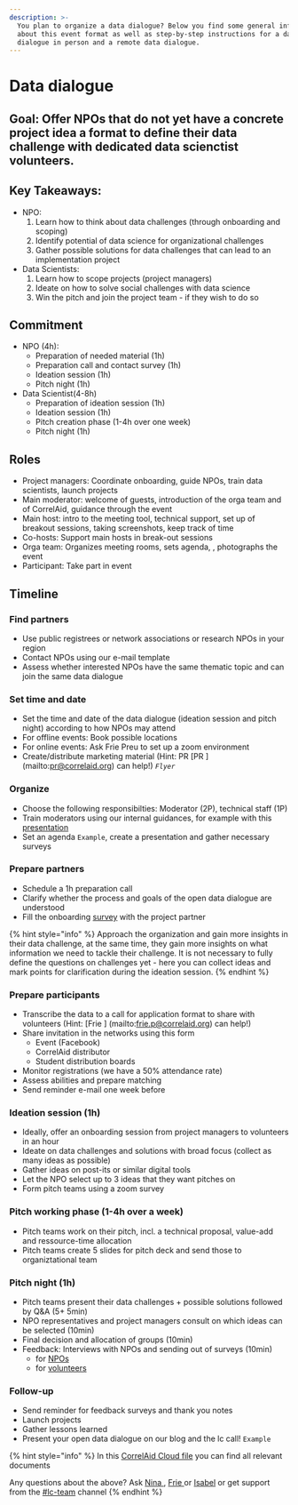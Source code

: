 ```yaml
---
description: >-
  You plan to organize a data dialogue? Below you find some general information
  about this event format as well as step-by-step instructions for a data
  dialogue in person and a remote data dialogue.
---
```


# Data dialogue
## Goal: Offer NPOs that do not yet have a concrete project idea a format to define their data challenge with dedicated data scienctist volunteers.

## Key Takeaways:
* NPO: 
  1) Learn how to think about data challenges (through onboarding and scoping)
  2) Identify potential of data science for organizational challenges
  3) Gather possible solutions for data challenges that can lead to an implementation project
* Data Scientists:
  1) Learn how to scope projects (project managers)
  2) Ideate on how to solve social challenges with data science
  3) Win the pitch and join the project team - if they wish to do so

## Commitment
* NPO (4h):
  * Preparation of needed material (1h)
  * Preparation call and contact survey (1h)
  * Ideation session (1h)
  * Pitch night (1h)
* Data Scientist(4-8h)
  * Preparation of ideation session (1h)
  * Ideation session (1h)
  * Pitch creation phase (1-4h over one week)
  * Pitch night (1h)
  
## Roles
* Project managers: Coordinate onboarding, guide NPOs, train data scientists, launch projects
* Main moderator: welcome of guests, introduction of the orga team and of CorrelAid, guidance through the event
* Main host: intro to the meeting tool, technical support, set up of breakout sessions, taking screenshots, keep track of time
* Co-hosts: Support main hosts in break-out sessions
* Orga team: Organizes meeting rooms, sets agenda, , photographs the event
* Participant: Take part in event

## Timeline
### Find partners
* Use public registrees or network associations or research NPOs in your region
* Contact NPOs using our e-mail template
* Assess whether interested NPOs have the same thematic topic and can join the same data dialogue

### Set time and date
* Set the time and date of the data dialogue (ideation session and pitch night) according to how NPOs may attend
* For offline events: Book possible locations
* For online events: Ask Frie Preu to set up a zoom environment
* Create/distribute marketing material (Hint: PR [PR ] (mailto:pr@correlaid.org) can help!) _`Flyer`_

### Organize
* Choose the following responsibilties: Moderator (2P), technical staff (1P)
* Train moderators using our internal guidances, for example with this [presentation](https://docs.google.com/presentation/d/1fM22bP0fVcKn98R4zB2Z8hhWup6XscoIJ-9L5i-bkBM/edit#slide=id.g884d5274fc_0_68)
* Set an agenda `Example`, create a presentation and gather necessary surveys

### Prepare partners
* Schedule a 1h preparation call
* Clarify whether the process and goals of the open data dialogue are understood
* Fill the onboarding [survey](https://www.surveymonkey.de/r/datenreifegrad) with the project partner 

{% hint style="info" %}
Approach the organization and gain more insights in their data challenge, at the same time, they gain more insights on what information we need to tackle their challenge. It is not necessary to fully define the questions on challenges yet - here you can collect ideas and mark points for clarification during the ideation session.
{% endhint %}

### Prepare participants
* Transcribe the data to a call for application format to share with volunteers (Hint: [Frie ] (mailto:frie.p@correlaid.org) can help!)
* Share invitation in the networks using this form
  * Event \(Facebook\)
  * CorrelAid distributor
  * Student distribution boards
* Monitor registrations (we have a 50% attendance rate)
* Assess abilities and prepare matching
* Send reminder e-mail one week before

### Ideation session (1h)
* Ideally, offer an onboarding session from project managers to volunteers in an hour
* Ideate on data challenges and solutions with broad focus (collect as many ideas as possible)
* Gather ideas on post-its or similar digital tools
* Let the NPO select up to 3 ideas that they want pitches on
* Form pitch teams using a zoom survey

### Pitch working phase (1-4h over a week)
* Pitch teams work on their pitch, incl. a technical proposal, value-add and ressource-time allocation
* Pitch teams create 5 slides for pitch deck and send those to organiztational team

### Pitch night (1h)
* Pitch teams present their data challenges + possible solutions followed by Q&A (5+ 5min)
* NPO representatives and project managers consult on which ideas can be selected (10min)
* Final decision and allocation of groups (10min)
* Feedback: Interviews with NPOs and sending out of surveys (10min)
  * for [NPOs ](https://www.surveymonkey.de/r/correlaideventextern)
  * for [volunteers](https://www.surveymonkey.de/r/correlaideventintern)
  
### Follow-up
* Send reminder for feedback surveys and thank you notes
* Launch projects 
* Gather lessons learned
* Present your open data dialogue on our blog and the lc call! `Example`

{% hint style="info" %}
In this [CorrelAid Cloud file](https://correlcloud.org/index.php/s/6ApdEk3aiKiKqFM) you can find all relevant documents

Any questions about the above? Ask [Nina ](mailto:nina.h@correlaid.org), [Frie ](mailto:frie.p@correlaid.org)or [Isabel](mailto:isabel.w@correlaid.org) or get support from the [\#lc-team](https://correlaid.slack.com/archives/C7MR1UREE) channel
{% endhint %}

